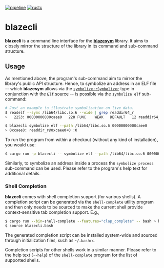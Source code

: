 [![pipeline](https://github.com/libbpf/blazesym/actions/workflows/test.yml/badge.svg?branch=main)](https://github.com/libbpf/blazesym/actions/workflows/test.yml)
[![rustc](https://img.shields.io/badge/rustc-1.64+-blue.svg)](https://blog.rust-lang.org/2022/09/22/Rust-1.64.0.html)

blazecli
========

**blazecli** is a command line interface for the
[**blazesym**][blazesym] library. It aims to closely mirror the
structure of the library in its command and sub-command structure.


Usage
-----
As mentioned above, the program's sub-command aim to mirror the
library's public API structure. Hence, to symbolize an address in an ELF
file -- which **blazesym** allows via the
[`symbolize::Symbolizer`][blazesym-sym] type in conjunction with the
[`Elf` source][blazesym-elf-src] -- is possible via the `symbolize elf`
sub-command:

```sh
# Just an example to illustrate symbolization on live data.
$ readelf --syms /lib64/libc.so.6 --wide | grep readdir64_r
>   2253: 00000000000caee0   228 FUNC    WEAK   DEFAULT   12 readdir64_r@@GLIBC_2.2.5

$ blazecli symbolize elf --path /lib64/libc.so.6 00000000000caee0
> 0xcaee0: readdir_r@0xcaee0+0 :0
```

To run the program from within a checkout (without any kind of
installation), you would use:
```sh
$ cargo run -p blazecli -- symbolize elf --path /lib64/libc.so.6 00000000000caee0
```

Similarly, to symbolize an address inside a process the `symbolize
process` sub-command can be used. Please refer to the program's help
text for additional details.


### Shell Completion
**blazecli** comes with shell completion support (for various shells). A
completion script can be generated via the `shell-complete` utility
program and then only needs to be sourced to make the current shell
provide context-sensitive tab completion support. E.g.,
```bash
$ cargo run --bin=shell-complete --features="clap_complete" -- bash > blazecli.bash
$ source blazecli.bash
```

The generated completion script can be installed system-wide and sourced
through initialization files, such as `~/.bashrc`.

Completion scripts for other shells work in a similar manner. Please
refer to the help text (`--help`) of the `shell-complete` program for
the list of supported shells.

[blazesym]: https://crates.io/crates/blazesym
[blazesym-sym]: https://docs.rs/blazesym/0.2.0-alpha.7/blazesym/symbolize/struct.Symbolizer.html
[blazesym-elf-src]: https://docs.rs/blazesym/0.2.0-alpha.7/blazesym/symbolize/enum.Source.html#variant.Elf
